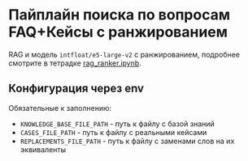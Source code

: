 # Пайплайн поиска по вопросам FAQ+Кейсы с ранжированием

RAG и модель `intfloat/e5-large-v2` с ранжированием,
подробнее смотрите в тетрадке [rag_ranker.ipynb](rag_ranker.ipynb).

## Конфигурация через env

Обязательные к заполнению:

- `KNOWLEDGE_BASE_FILE_PATH` - путь к файлу с базой знаний
- `CASES_FILE_PATH` - путь к файлу с реальными кейсами
- `REPLACEMENTS_FILE_PATH` - путь к файлу с заменами слов на их эквиваленты
